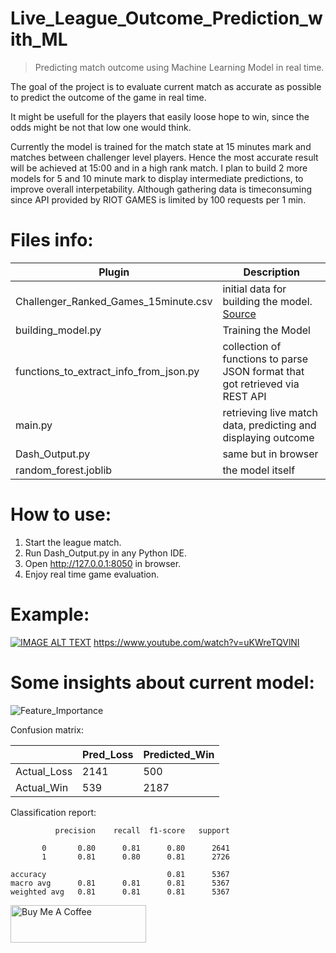# Live_League_Outcome_Prediction_with_ML
> Predicting match outcome using Machine Learning Model in real time.

The goal of the project is to evaluate current match as accurate as possible to predict the outcome of the game in real time.

It might be usefull for the players that easily loose hope to win, since the odds might be not that low one would think.

Currently the model is trained for the match state at 15 minutes mark and matches between challenger level players.
Hence the most accurate result will be achieved at 15:00 and in a high rank match.
I plan to build 2 more models for 5 and 10 minute mark to display intermediate predictions, to improve overall interpetability.
Although gathering data is timeconsuming since API provided by RIOT GAMES is limited by 100 requests per 1 min.


# Files info:

| Plugin | Description |
| ------ | ------ |
| Challenger_Ranked_Games_15minute.csv | initial data for building the model. [Source](https://www.kaggle.com/datasets/benfattori/league-of-legends-diamond-games-first-15-minutes) |
| building_model.py | Training the Model |
| functions_to_extract_info_from_json.py | collection of functions to parse JSON format that got retrieved via REST API |
| main.py | retrieving live match data, predicting and displaying outcome |
| Dash_Output.py | same but in browser |
| random_forest.joblib | the model itself |


# How to use:
1. Start the league match.
2. Run Dash_Output.py in any Python IDE.
3. Open http://127.0.0.1:8050 in browser.
4. Enjoy real time game evaluation.

# Example:

[![IMAGE ALT TEXT](http://img.youtube.com/vi/uKWreTQVlNI/maxresdefault.jpg)](http://www.youtube.com/watch?v=uKWreTQVlNI "League of Legends Win Prediction in Real Time")
https://www.youtube.com/watch?v=uKWreTQVlNI


# Some insights about current model:

![Feature_Importance](https://user-images.githubusercontent.com/34164295/172269850-20342cc0-e74d-4aa1-a38c-a7b97ab84d52.png)

Confusion matrix:

|  | Pred_Loss | Predicted_Win |
| ------ | ------ |  ------ |
| Actual_Loss  | 2141 |  500 |
| Actual_Win |539 | 2187 |


Classification report:

              precision    recall  f1-score   support

           0       0.80      0.81      0.80      2641
           1       0.81      0.80      0.81      2726

    accuracy                           0.81      5367
    macro avg      0.81      0.81      0.81      5367
    weighted avg   0.81      0.81      0.81      5367

<a href="https://www.buymeacoffee.com/Gigrise" target="_blank"><img src="https://cdn.buymeacoffee.com/buttons/v2/default-red.png" alt="Buy Me A Coffee" style="height: 60px !important;width: 217px !important;" ></a>
